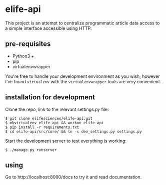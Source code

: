 # elife-api

This project is an attempt to centralize programmatic article data access to a 
simple interface accessible using HTTP.

## pre-requisites

* Python3 +
* pip
* virtualenvwrapper

You're free to handle your development environment as you wish, however I've 
found `virtualenv` with the `virtualenvwrapper` tools are very convenient.

## installation for development

Clone the repo, link to the relevant settings.py file:

    $ git clone elifesciences/elife-api.git
    $ mkvirtualenv elife-api && workon elife-api
    $ pip install -r requirements.txt
    $ cd elife-api/src/core/ && ln -s dev_settings.py settings.py  
  
Start the development server to test everything is working:

    $ ./manage.py runserver

## using

Go to http://localhost:8000/docs to try it and read documentation.